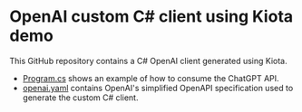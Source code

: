 # OpenAI custom C# client using Kiota demo

This GitHub repository contains a C# OpenAI client generated using Kiota.
* [Program.cs](src/MyApp/Program.cs) shows an example of how to consume the ChatGPT API.
* [openai.yaml](src/MyApp/openai.yaml) contains OpenAI's simplified OpenAPI specification used to generate the custom C# client. 